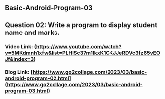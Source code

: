 ## Basic-Android-Program-03

## Question 02: Write a program to display student name and marks.

### Video Link: (https://www.youtube.com/watch?v=5MKdmnh1xfw&list=PLHlSc37m1lkxK1CKJJeRDVc3fz65vEOJf&index=3)

### Blog Link: [https://www.go2collage.com/2023/03/basic-android-program-02.html](https://www.go2collage.com/2023/03/basic-android-program-03.html)
